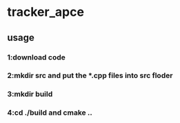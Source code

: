 # tracker_apce
## usage
### 1:download code
### 2:mkdir src and put the *.cpp files into src floder
### 3:mkdir build
### 4:cd ./build and cmake ..
